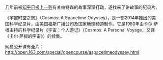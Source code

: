 几年前被[知乎日报上一则](https://www.zhihu.com/question/27549647/answer/37364544)有关帕特森的故事深深打动，遂找来了讲故事的纪录片。

《宇宙时空之旅》（Cosmos: A Spacetime Odyssey），是一部2014年推出的美国科学纪录片，由美国福斯广播公司及国家地理频道制作。它是1980年由卡尔·萨根主持的科学纪录片《宇宙：个人游记》（Cosmos: A Personal Voyage，又译《卡尔·萨根的宇宙》）的续集。

网易公开课有全片：
http://open.163.com/special/opencourse/aspacetimeodyssey.html